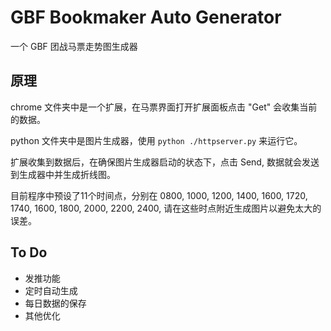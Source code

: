 # GBF Bookmaker Auto Generator

一个 GBF 团战马票走势图生成器

## 原理

chrome 文件夹中是一个扩展，在马票界面打开扩展面板点击 "Get" 会收集当前的数据。

python 文件夹中是图片生成器，使用 `python ./httpserver.py` 来运行它。

扩展收集到数据后，在确保图片生成器启动的状态下，点击 Send, 数据就会发送到生成器中并生成折线图。

目前程序中预设了11个时间点，分别在 0800, 1000, 1200, 1400, 1600, 1720, 1740, 1600, 1800, 2000, 2200, 2400, 请在这些时点附近生成图片以避免太大的误差。

## To Do

- 发推功能
- 定时自动生成
- 每日数据的保存
- 其他优化